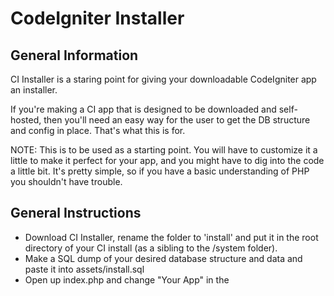CodeIgniter Installer
======================

General Information
--------------------

CI Installer is a staring point for giving your downloadable CodeIgniter
app an installer.

If you're making a CI app that is designed to be downloaded and self-hosted,
then you'll need an easy way for the user to get the DB structure and config
in place. That's what this is for.

NOTE: This is to be used as a starting point. You will have to customize it a
little to make it perfect for your app, and you might have to dig into the code
a little bit. It's pretty simple, so if you have a basic understanding of PHP
you shouldn't have trouble.

General Instructions
---------------------

- Download CI Installer, rename the folder to 'install' and put it in the root
directory of your CI install (as a sibling to the /system folder).
- Make a SQL dump of your desired database structure and data and paste it into
assets/install.sql
- Open up index.php and change "Your App" in the <title> to your app's name.
- If you move your CI application folder to a sibling of your system folder
instead of a child (this is common), then do a find/replace to replace
'system/application' with 'application' in all the files.
- In index.php, around line 37 change 'welcome' to the URL of the page
(in CodeIgniter) that you want the user to be redirected to after installing.
- Now try visiting http://yoursite.com/install and see how it goes.

If you have problems or have recommendations, please file an issue at
http://github.com/mikecrittenden/ci-installer/ or else it won't get fixed!
